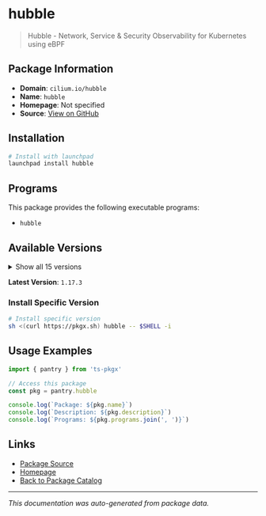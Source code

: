 # hubble

> Hubble - Network, Service & Security Observability for Kubernetes using eBPF

## Package Information

- **Domain**: `cilium.io/hubble`
- **Name**: `hubble`
- **Homepage**: Not specified
- **Source**: [View on GitHub](https://github.com/pkgxdev/pantry/tree/main/projects/cilium.io/hubble/package.yml)

## Installation

```bash
# Install with launchpad
launchpad install hubble
```

## Programs

This package provides the following executable programs:

- `hubble`

## Available Versions

<details>
<summary>Show all 15 versions</summary>

- `1.17.3`, `1.17.2`, `1.17.1`, `1.17.0`, `1.16.6`
- `1.16.5`, `1.16.4`, `1.16.3`, `1.16.2`, `1.16.1`
- `1.16.0`, `0.13.6`, `0.13.5`, `0.13.4`, `0.13.3`

</details>

**Latest Version**: `1.17.3`

### Install Specific Version

```bash
# Install specific version
sh <(curl https://pkgx.sh) hubble -- $SHELL -i
```

## Usage Examples

```typescript
import { pantry } from 'ts-pkgx'

// Access this package
const pkg = pantry.hubble

console.log(`Package: ${pkg.name}`)
console.log(`Description: ${pkg.description}`)
console.log(`Programs: ${pkg.programs.join(', ')}`)
```

## Links

- [Package Source](https://github.com/pkgxdev/pantry/tree/main/projects/cilium.io/hubble/package.yml)
- [Homepage](#)
- [Back to Package Catalog](../package-catalog.md)

---

*This documentation was auto-generated from package data.*
